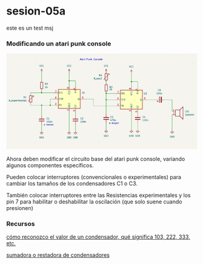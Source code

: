 # sesion-05a

este es un test msj

### Modificando un atari punk console

![atarikpunkModding](/00-docentes/sesion-04a/archivos/atariPunk_v1.png)

Ahora deben modificar el circuito base del atari punk console, variando algunos componentes específicos.

Pueden colocar interruptores (convencionales o experimentales) para cambiar los tamaños de los condensadores C1 o C3.

También colocar interruptores entre las Resistencias experimentales y los pin 7 para habilitar o deshabilitar la oscilación (que solo suene cuando presionen)

### Recursos

[cómo reconozco el valor de un condensador, qué significa 103, 222, 333, etc.](https://circuitdigest.com/calculators/capacitor-value-code-calculator)

[sumadora o restadora de condensadores](https://www.digikey.com/en/resources/conversion-calculators/conversion-calculator-series-and-parallel-capacitor)


